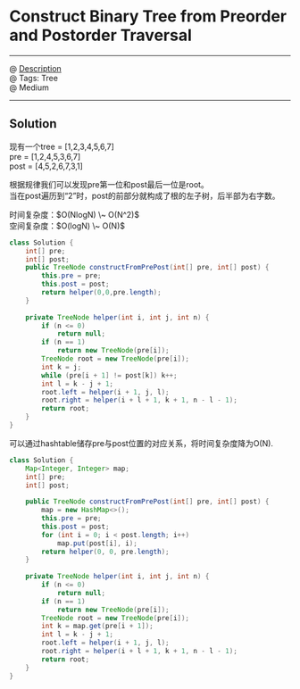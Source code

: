 # Construct Binary Tree from Preorder and Postorder Traversal
------------------
@ [Description](https://leetcode.com/problems/construct-binary-tree-from-preorder-and-postorder-traversal/)  
@ Tags: Tree     
@ Medium

------------------
## Solution
现有一个tree = [1,2,3,4,5,6,7]  
pre = [1,2,4,5,3,6,7]  
post = [4,5,2,6,7,3,1]  

根据规律我们可以发现pre第一位和post最后一位是root。  
当在post遍历到“2”时，post的前部分就构成了根的左子树，后半部为右字数。  

时间复杂度：$O(NlogN) \~ O(N^2)$  
空间复杂度：$O(logN) \~ O(N)$  

```java
class Solution {
    int[] pre;
    int[] post;
    public TreeNode constructFromPrePost(int[] pre, int[] post) {
        this.pre = pre;
        this.post = post;
        return helper(0,0,pre.length);
    }
    
    private TreeNode helper(int i, int j, int n) {
        if (n <= 0)
            return null;
        if (n == 1)
            return new TreeNode(pre[i]);
        TreeNode root = new TreeNode(pre[i]);
        int k = j;
        while (pre[i + 1] != post[k]) k++;
        int l = k - j + 1;
        root.left = helper(i + 1, j, l);
        root.right = helper(i + l + 1, k + 1, n - l - 1);
        return root;
    }
}
```

可以通过hashtable储存pre与post位置的对应关系，将时间复杂度降为O(N).  
```java
class Solution {
    Map<Integer, Integer> map;
    int[] pre;
    int[] post;
    
    public TreeNode constructFromPrePost(int[] pre, int[] post) {
        map = new HashMap<>();
        this.pre = pre;
        this.post = post;
        for (int i = 0; i < post.length; i++) 
            map.put(post[i], i);
        return helper(0, 0, pre.length);
    }
    
    private TreeNode helper(int i, int j, int n) {
        if (n <= 0)
            return null;
        if (n == 1)
            return new TreeNode(pre[i]);
        TreeNode root = new TreeNode(pre[i]);
        int k = map.get(pre[i + 1]);
        int l = k - j + 1;
        root.left = helper(i + 1, j, l);
        root.right = helper(i + l + 1, k + 1, n - l - 1);
        return root;
    }
}
```
